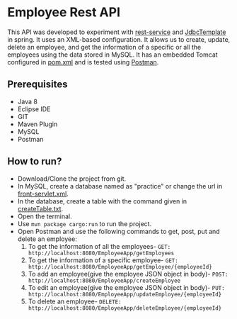 # Employee Rest API
This API was developed to experiment with [rest-service](https://spring.io/guides/gs/rest-service/) and [JdbcTemplate](https://www.baeldung.com/spring-jdbc-jdbctemplate) in spring. It uses an XML-based configuration. It allows us to create, update, delete an employee, and get the information of a specific or all the employees using the data stored in MySQL. 
It has an embedded Tomcat configured in [pom.xml](https://github.com/DhwaniSondhi/EmployeeAPI/blob/master/pom.xml) and is tested using [Postman](https://www.postman.com/).

## Prerequisites
- Java 8
- Eclipse IDE
- GIT
- Maven Plugin
- MySQL
- Postman

## How to run?
- Download/Clone the project from git.
- In MySQL, create a database named as "practice" or change the url in [front-servlet.xml](https://github.com/DhwaniSondhi/EmployeeAPI/blob/master/src/main/webapp/WEB-INF/front-servlet.xml).
- In the database, create a table with the command given in [createTable.txt](https://github.com/DhwaniSondhi/EmployeeAPI/blob/master/createTable.txt).
- Open the terminal.
- Use <code>mvn package cargo:run</code> to run the project.
- Open Postman and use the following commands to get, post, put and delete an employee:<br/>
  1. To get the information of all the employees- <code>GET: http://localhost:8080/EmployeeApp/getEmployees</code>
  2. To get the information of a specific employee- <code>GET: http://localhost:8080/EmployeeApp/getEmployee/{employeeId}</code>
  3. To add an employee(give the employee JSON object in body)- <code>POST: http://localhost:8080/EmployeeApp/createEmployee</code>
  4. To edit an employee(give the employee JSON object in body)- <code>PUT: http://localhost:8080/EmployeeApp/updateEmployee/{employeeId}</code>
  5. To delete an employee- <code>DELETE: http://localhost:8080/EmployeeApp/deleteEmployee/{employeeId}</code>

